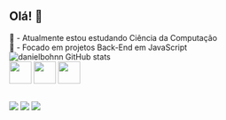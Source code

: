 ## Olá! 👋

<div>
    📔 - Atualmente estou estudando Ciência da Computação
    <br>
    📝 - Focado em projetos Back-End em JavaScript
</div>

<img src="https://camo.githubusercontent.com/1aad9f0a69af41defdef5ed48d3e441f5a6dd1e2a8eb0080e6be19a2867aea6b/68747470733a2f2f6769746875622d726561646d652d73746174732e76657263656c2e6170702f6170693f757365726e616d653d7661726961626c656265652673686f775f69636f6e733d74727565267468656d653d676f7468616d" alt="danielbohnn GitHub stats" data-canonical-src="https://github-readme-stats.vercel.app/api?username=danielbohnn&amp;show_icons=true&amp;theme=gotham" style="max-width: 100%;">

<br>
<div>
    <img src="https://skillicons.dev/icons?i=js" / style="height:40px; width:40px;">
    <img src="https://skillicons.dev/icons?i=html" / style="height:40px; width:40px;">
    <img src="https://skillicons.dev/icons?i=css" / style="height:40px; width:40px;">
</div>

##
<div>
    <a href="https://wa.me/5551985298223" target="_blank"><img src="https://img.shields.io/badge/WhatsApp-25D366?style=for-the-badge&logo=whatsapp&logoColor=white"></a>
    <a href = "mailto:danielbohn4@gmail.com"><img src="https://img.shields.io/badge/-Gmail-%23333?style=for-the-badge&logo=gmail&logoColor=white" target="_blank"></a>
    <a href="https://www.linkedin.com/in/daniel-dick-bohn-8256582a6/" target="_blank"><img src="https://img.shields.io/badge/-LinkedIn-%230077B5?style=for-the-badge&logo=linkedin&logoColor=white" target="_blank"></a> 
</div>

